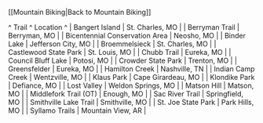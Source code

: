 [[Mountain Biking|Back to Mountain Biking]]

^ Trail ^ Location ^
| Bangert Island | St. Charles, MO |
| Berryman Trail | Berryman, MO |
| Bicentennial Conservation Area | Neosho, MO |
| Binder Lake | Jefferson City, MO |
| Broemmelsieck | St. Charles, MO |
| Castlewood State Park | St. Louis, MO |
| Chubb Trail | Eureka, MO |
| Council Bluff Lake | Potosi, MO |
| Crowder State Park | Trenton, MO |
| Greensfelder | Eureka, MO |
| Hamilton Creek | Nashville, TN |
| Indian Camp Creek | Wentzville, MO |
| Klaus Park | Cape Girardeau, MO |
| Klondike Park | Defiance, MO |
| Lost Valley | Weldon Springs, MO |
| Matson Hill | Matson, MO |
| Middlefork Trail (OT) | Enough, MO |
| Sac River Trail | Springfield, MO |
| Smithville Lake Trail | Smithville, MO |
| St. Joe State Park | Park Hills, MO |
| Syllamo Trails | Mountain View, AR |